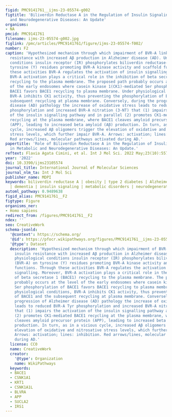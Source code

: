 ```yaml
---
figid: PMC9141761__ijms-23-05574-g002
figtitle: 'Biliverdin Reductase A in the Regulation of Insulin Signaling in Metabolic
  and Neurodegenerative Diseases: An Update'
organisms:
- NA
pmcid: PMC9141761
filename: ijms-23-05574-g002.jpg
figlink: /pmc/articles/PMC9141761/figure/ijms-23-05574-f002/
number: F2
caption: 'Hypothesized mechanism through which impairment of BVR-A links brain insulin
  resistance with increased Aβ production in Alzheimer disease (AD). Under physiological
  conditions insulin receptor (IR) phosphorylates biliverdin reductase-A (BVR-A) on
  tyrosine (Y) residues promoting BVR-A kinase activity and scaffold functions. Through
  these activities BVR-A regulates the activation of insulin signalling. Moreover,
  BVR-A activation plays a critical role in the inhibition of beta secretase 1 (BACE1)
  recycling to the plasma membrane. The proposed path probably occurs at the level
  of the early endosomes where casein kinase 1(CK1)-mediated Ser phosphorylation of
  BACE1 favors BACE1 recycling to plasma membrane. Under physiological conditions,
  BVR-A inhibits CK1 activity, thus preventing the phosphorylation of BACE1 and the
  subsequent recycling at plasma membrane. Conversely, during the progression of Alzheimer
  disease (AD) pathology the increase of oxidative stress leads to reduced BVR-A Tyr
  phosphorylation and increased BVR-A nitration (3-NT) that (1) impairs the activation
  of the insulin signalling pathway and in parallel (2) promotes CK1-mediated BACE1
  recycling at the plasma membrane, where BACE1 cleaves amyloid precursor protein
  (APP), leading to increased beta amyloid (Aβ) production. In turn, as in a vicious
  cycle, increased Aβ oligomers trigger the elevation of oxidative and nitrosative
  stress levels, which further impair BVR-A. Arrows: activation; lines: inhibition.
  Red arrows/lines, molecular pathways activated during AD.'
papertitle: 'Role of Biliverdin Reductase A in the Regulation of Insulin Signaling
  in Metabolic and Neurodegenerative Diseases: An Update.'
reftext: Flavia Agata Cimini, et al. Int J Mol Sci. 2022 May;23(10):5574.
year: '2022'
doi: 10.3390/ijms23105574
journal_title: International Journal of Molecular Sciences
journal_nlm_ta: Int J Mol Sci
publisher_name: MDPI
keywords: biliverdin reductase A | obesity | type 2 diabetes | Alzheimer’s disease
  | dementia | insulin signaling | metabolic disorders | neurodegenerative diseases
automl_pathway: 0.9489638
figid_alias: PMC9141761__F2
figtype: Figure
organisms_ner:
- Homo sapiens
redirect_from: /figures/PMC9141761__F2
ndex: ''
seo: CreativeWork
schema-jsonld:
  '@context': https://schema.org/
  '@id': https://pfocr.wikipathways.org/figures/PMC9141761__ijms-23-05574-g002.html
  '@type': Dataset
  description: 'Hypothesized mechanism through which impairment of BVR-A links brain
    insulin resistance with increased Aβ production in Alzheimer disease (AD). Under
    physiological conditions insulin receptor (IR) phosphorylates biliverdin reductase-A
    (BVR-A) on tyrosine (Y) residues promoting BVR-A kinase activity and scaffold
    functions. Through these activities BVR-A regulates the activation of insulin
    signalling. Moreover, BVR-A activation plays a critical role in the inhibition
    of beta secretase 1 (BACE1) recycling to the plasma membrane. The proposed path
    probably occurs at the level of the early endosomes where casein kinase 1(CK1)-mediated
    Ser phosphorylation of BACE1 favors BACE1 recycling to plasma membrane. Under
    physiological conditions, BVR-A inhibits CK1 activity, thus preventing the phosphorylation
    of BACE1 and the subsequent recycling at plasma membrane. Conversely, during the
    progression of Alzheimer disease (AD) pathology the increase of oxidative stress
    leads to reduced BVR-A Tyr phosphorylation and increased BVR-A nitration (3-NT)
    that (1) impairs the activation of the insulin signalling pathway and in parallel
    (2) promotes CK1-mediated BACE1 recycling at the plasma membrane, where BACE1
    cleaves amyloid precursor protein (APP), leading to increased beta amyloid (Aβ)
    production. In turn, as in a vicious cycle, increased Aβ oligomers trigger the
    elevation of oxidative and nitrosative stress levels, which further impair BVR-A.
    Arrows: activation; lines: inhibition. Red arrows/lines, molecular pathways activated
    during AD.'
  license: CC0
  name: CreativeWork
  creator:
    '@type': Organization
    name: WikiPathways
  keywords:
  - BACE1
  - CSNK1A1
  - KRT1
  - CSNK1A1L
  - BLVRA
  - APP
  - SUCLA2
  - IRS1
---
```

